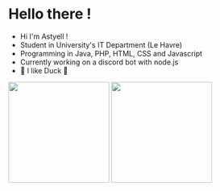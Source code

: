 # Hello there !

- Hi I'm Astyell !
- Student in University's IT Department (Le Havre)
- Programming in Java, PHP, HTML, CSS and Javascript
- Currently working on a discord bot with node.js
- 🦆 I like Duck 🦆

<img height="200" align="center" src="https://github-readme-stats.vercel.app/api?username=astyell&show_icons=true&theme=radical&rank_icon=github&include_all_commits=true" />
<img height="200" align="center" src="https://github-readme-stats.vercel.app/api/top-langs?username=astyell&layout=compact&langs_count=8&theme=radical" />
